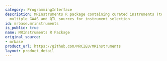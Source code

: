 ```yaml
---
category: ProgrammingInterface
description: MRInstruments R package containing curated instruments (top hits) across
  multiple GWAS and QTL sources for instrument selection
id: mrbase.mrinstruments
is_public: true
name: MRInstruments R Package
original_source:
- mrbase
product_url: https://github.com/MRCIEU/MRInstruments
layout: product_detail
---
```

